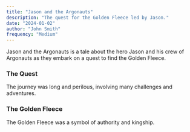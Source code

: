 ```yaml
---
title: "Jason and the Argonauts"
description: "The quest for the Golden Fleece led by Jason."
date: "2024-01-02"
author: "John Smith"
frequency: "Medium"
---
```


Jason and the Argonauts is a tale about the hero Jason and his crew of Argonauts as they embark on a quest to find the Golden Fleece.

### The Quest
The journey was long and perilous, involving many challenges and adventures.

### The Golden Fleece
The Golden Fleece was a symbol of authority and kingship.
